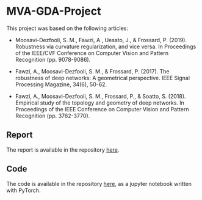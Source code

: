 # MVA-GDA-Project

This project was based on the following articles:

- Moosavi-Dezfooli, S. M., Fawzi, A., Uesato, J., & Frossard, P. (2019). Robustness via curvature regularization, and vice versa. In Proceedings of the IEEE/CVF Conference on Computer Vision and Pattern Recognition (pp. 9078-9086).

- Fawzi, A., Moosavi-Dezfooli, S. M., & Frossard, P. (2017). The robustness of deep networks: A geometrical perspective. IEEE Signal Processing Magazine, 34(6), 50-62.

- Fawzi, A., Moosavi-Dezfooli, S. M., Frossard, P., & Soatto, S. (2018). Empirical study of the topology and geometry of deep networks. In Proceedings of the IEEE Conference on Computer Vision and Pattern Recognition (pp. 3762-3770).

## Report

The report is available in the repository [here](GDA-Review.pdf).

## Code

The code is available in the repository [here](GDA-Code.ipynb), as a jupyter notebook written with PyTorch.
